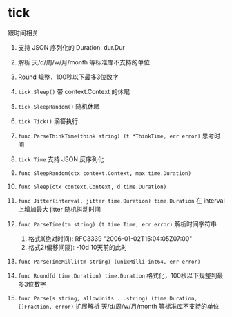 # tick

跟时间相关


1. 支持 JSON 序列化的 Duration: dur.Dur
2. 解析 天/d/周/w/月/month 等标准库不支持的单位
3. Round 规整，100秒以下最多3位数字


1. `tick.Sleep()` 带 context.Context 的休眠
2. `tick.SleepRandom()` 随机休眠
3. `tick.Tick()` 滴答执行
4. `func ParseThinkTime(think string) (t *ThinkTime, err error)` 思考时间
5. `tick.Time` 支持 JSON 反序列化
1. `func SleepRandom(ctx context.Context, max time.Duration)`
2. `func Sleep(ctx context.Context, d time.Duration)`
3. `func Jitter(interval, jitter time.Duration) time.Duration` 在 interval 上增加最大 jitter 随机抖动时间
4. `func ParseTime(tm string) (t time.Time, err error)`  解析时间字符串
   1.  格式1(绝对时间): RFC3339 "2006-01-02T15:04:05Z07:00"
   2.  格式2(偏移间隔): -10d 10天前的此时
5. `func ParseTimeMilli(tm string) (unixMilli int64, err error)`
6. `func Round(d time.Duration) time.Duration` 格式化，100秒以下规整到最多3位数字
7. `func Parse(s string, allowUnits ...string) (time.Duration, []Fraction, error)` 扩展解析 天/d/周/w/月/month 等标准库不支持的单位
